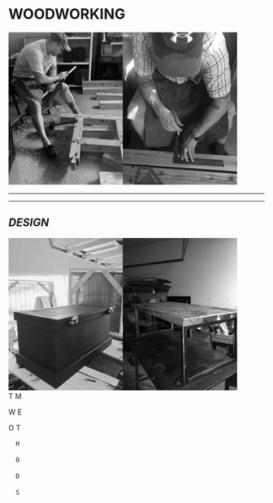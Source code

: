   
# **WOODWORKING**  
![wood](woodwork.jpg)![layout](Layout2.jpg)

---  
---
 
## ***DESIGN***  
![chest](chest.jpg)![table](table2.jpg)   
T     M

W     E

O     T

      H
      
      O
      
      D
      
      S



